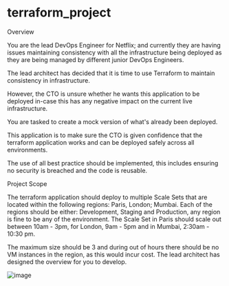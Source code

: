 # terraform_project

Overview

You are the lead DevOps Engineer for Netflix; and currently they are having issues maintaining consistency with all the infrastructure being deployed as they are being managed by different junior DevOps Engineers.

The lead architect has decided that it is time to use Terraform to maintain consistency in infrastructure.

However, the CTO is unsure whether he wants this application to be deployed in-case this has any negative impact on the current live infrastructure.

You are tasked to create a mock version of what's already been deployed.

This application is to make sure the CTO is given confidence that the terraform application works and can be deployed safely across all environments.

The use of all best practice should be implemented, this includes ensuring no security is breached and the code is reusable.

 
Project Scope

The terraform application should deploy to multiple Scale Sets that are located within the following regions: Paris, London; Mumbai. Each of the regions should be either: Development, Staging and Production, any region is fine to be any of the environment. The Scale Set in Paris should scale out between 10am - 3pm, for London, 9am - 5pm and in Mumbai, 2:30am - 10:30 pm.

The maximum size should be 3 and during out of hours there should be no VM instances in the region, as this would incur cost. The lead architect has designed the overview for you to develop.

![image](https://i.gyazo.com/061cb21e939291b48a5a51f2c47e4eba.png)
